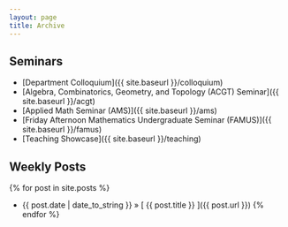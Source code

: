 ```yaml
---
layout: page
title: Archive
---
```


## Seminars ##
- [Department Colloquium]({{ site.baseurl }}/colloquium)
- [Algebra, Combinatorics, Geometry, and Topology (ACGT) Seminar]({{ site.baseurl }}/acgt)
- [Applied Math Seminar (AMS)]({{ site.baseurl }}/ams)
- [Friday Afternoon Mathematics Undergraduate Seminar (FAMUS)]({{ site.baseurl }}/famus)
- [Teaching Showcase]({{ site.baseurl }}/teaching)

## Weekly Posts ##
{% for post in site.posts %}
- {{ post.date | date_to_string }} &raquo; [ {{ post.title }} ]({{ post.url }})
{% endfor %}

